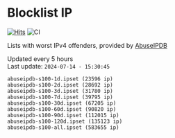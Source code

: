 # Blocklist IP

[![Hits](https://hits.seeyoufarm.com/api/count/incr/badge.svg?url=https%3A%2F%2Fgithub.com%2Fborestad%2Fblocklist-ip%2F&count_bg=%2379C83D&title_bg=%23555555&icon=&icon_color=%23E7E7E7&title=hits&edge_flat=false)](https://hits.seeyoufarm.com)  ![CI](https://img.shields.io/github/workflow/status/borestad/blocklist-ip/CI?style=flat-square)

Lists with worst IPv4 offenders, provided by [AbuseIPDB](https://www.abuseipdb.com/)

<!-- FOOTER-PLACEHOLDER -->
Updated every 5 hours<br>
Last update: `2024-07-14 - 15:30:45`
```
abuseipdb-s100-1d.ipset (23596 ip)
abuseipdb-s100-2d.ipset (28692 ip)
abuseipdb-s100-3d.ipset (31780 ip)
abuseipdb-s100-7d.ipset (39795 ip)
abuseipdb-s100-30d.ipset (67205 ip)
abuseipdb-s100-60d.ipset (90820 ip)
abuseipdb-s100-90d.ipset (112015 ip)
abuseipdb-s100-120d.ipset (135123 ip)
abuseipdb-s100-all.ipset (583655 ip)
```

